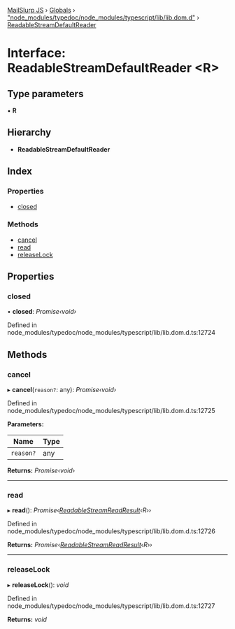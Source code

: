 [MailSlurp JS](../README.md) › [Globals](../globals.md) › ["node_modules/typedoc/node_modules/typescript/lib/lib.dom.d"](../modules/_node_modules_typedoc_node_modules_typescript_lib_lib_dom_d_.md) › [ReadableStreamDefaultReader](_node_modules_typedoc_node_modules_typescript_lib_lib_dom_d_.readablestreamdefaultreader.md)

# Interface: ReadableStreamDefaultReader <**R**>

## Type parameters

▪ **R**

## Hierarchy

* **ReadableStreamDefaultReader**

## Index

### Properties

* [closed](_node_modules_typedoc_node_modules_typescript_lib_lib_dom_d_.readablestreamdefaultreader.md#closed)

### Methods

* [cancel](_node_modules_typedoc_node_modules_typescript_lib_lib_dom_d_.readablestreamdefaultreader.md#cancel)
* [read](_node_modules_typedoc_node_modules_typescript_lib_lib_dom_d_.readablestreamdefaultreader.md#read)
* [releaseLock](_node_modules_typedoc_node_modules_typescript_lib_lib_dom_d_.readablestreamdefaultreader.md#releaselock)

## Properties

###  closed

• **closed**: *Promise‹void›*

Defined in node_modules/typedoc/node_modules/typescript/lib/lib.dom.d.ts:12724

## Methods

###  cancel

▸ **cancel**(`reason?`: any): *Promise‹void›*

Defined in node_modules/typedoc/node_modules/typescript/lib/lib.dom.d.ts:12725

**Parameters:**

Name | Type |
------ | ------ |
`reason?` | any |

**Returns:** *Promise‹void›*

___

###  read

▸ **read**(): *Promise‹[ReadableStreamReadResult](_node_modules_typedoc_node_modules_typescript_lib_lib_dom_d_.readablestreamreadresult.md)‹R››*

Defined in node_modules/typedoc/node_modules/typescript/lib/lib.dom.d.ts:12726

**Returns:** *Promise‹[ReadableStreamReadResult](_node_modules_typedoc_node_modules_typescript_lib_lib_dom_d_.readablestreamreadresult.md)‹R››*

___

###  releaseLock

▸ **releaseLock**(): *void*

Defined in node_modules/typedoc/node_modules/typescript/lib/lib.dom.d.ts:12727

**Returns:** *void*
